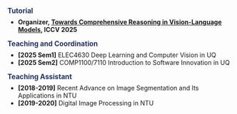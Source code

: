 <div style="margin-bottom: 0.5em;"><strong style="font-size:1.1em; color:#223366;">Tutorial</strong></div>
<ul style="margin-top:0;">
<li><strong>Organizer, <a href="https://wangywust.github.io/iccv-tutorial-reasoning-vlm/" target="_blank">Towards Comprehensive Reasoning in Vision-Language Models</a>, ICCV 2025</strong></li>
</ul>
<div style="margin-bottom: 0.5em;"><strong style="font-size:1.1em; color:#223366;">Teaching and Coordination</strong></div>
<ul style="margin-top:0;">
  <li><strong>[2025 Sem1]</strong> ELEC4630 Deep Learning and Computer Vision in UQ</li>
  <li><strong>[2025 Sem2]</strong> COMP1100/7110 Introduction to Software Innovation in UQ</li>
</ul>
<div style="margin-bottom: 0.5em; margin-top:1em;"><strong style="font-size:1.1em; color:#223366;">Teaching Assistant</strong></div>
<ul style="margin-top:0;">
  <li><strong>[2018-2019]</strong> Recent Advance on Image Segmentation and Its Applications in NTU</li>
  <li><strong>[2019-2020]</strong> Digital Image Processing in NTU</li>
</ul>
<!-- **Recent Advance on Image Segmentation and Its Applications** and **Digital Image Processing** at [Nanyang Technological University](https://www.ntu.edu.sg/), 2019-2020 -->
